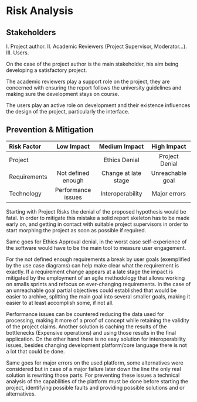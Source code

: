 Risk Analysis
=============


Stakeholders
------------
I.  Project author.
II.  Academic Reviewers (Project Supervisor, Moderator...).
III.  Users.

On the case of the project author is the main stakeholder, his aim being
developing a satisfactory project.

The academic reviewers play a support role on the project, they are concerned
with ensuring the report follows the university guidelines and making sure
the development stays on course.

The users play an active role on development and their existence influences the
design of the project, particularly the interface.


Prevention & Mitigation
-----------------------
| Risk Factor  |     Low Impact     |     Medium Impact    |    High Impact   |
|:------------ |:------------------:|:--------------------:|:----------------:|
|   Project    |                    |    Ethics Denial     |  Project Denial  |
| Requirements | Not defined enough | Change at late stage | Unreachable goal |
|  Technology  | Performance issues |   Interoperability   |   Major errors   |

Starting with Project Risks the denial of the proposed hypothesis would be
fatal. In order to mitigate this mistake a solid report skeleton has to be
made early on, and getting in contact with suitable project supervisors in
order to start morphing the project as soon as possible if required.

Same goes for Ethics Approval denial, in the worst case self-experience of the
software would have to be the main tool to measure user engagement.

For the not defined enough requirements a break by user goals (exemplified by
the use case diagrams) can help make clear what the requirement is exactly.
If a requirement change appears at a late stage the impact is mitigated by the
employment of an agile methodology that allows working on smalls sprints and
refocus on ever-changing requirements.
In the case of an unreachable goal partial objectives could established that
would be easier to archive, splitting the main goal into several smaller goals,
making it easier to at least accomplish some, if not all.

Performance issues can be countered reducing the data used for processing,
making it more of a proof of concept while retaining the validity of the
project claims. Another solution is caching the results of the bottlenecks
(Expensive operations) and using those results in the final application.
On the other hand there is no easy solution for interoperability issues,
besides changing development platform/core language there is not a lot that
could be done.

Same goes for major errors on the used platform, some alternatives were
considered but in case of a major failure later down the line the only real
solution is rewriting those parts. For preventing these issues a technical
analysis of the capabilities of the platform must be done before starting the
project, identifying possible faults and providing possible solutions and or
alternatives.

